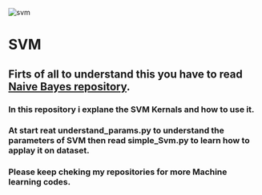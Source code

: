 ![svm](https://user-images.githubusercontent.com/51120437/125528456-69edc7c1-e0b9-4092-8744-7c9af8a90aa3.png)

# SVM
## Firts of all to understand this you have to read [Naive Bayes repository](https://github.com/leventozdemir/Naive_Bayes).
### In this repository i explane the SVM Kernals and how to use it.
### At start reat understand_params.py to understand the parameters of SVM then read simple_Svm.py to learn how to applay it on dataset.
### Please keep cheking my repositories for more Machine learning codes.
